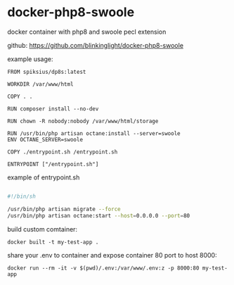 # docker-php8-swoole

docker container with php8 and swoole pecl extension


github: https://github.com/blinkinglight/docker-php8-swoole


example usage: 
```
FROM spiksius/dp8s:latest

WORKDIR /var/www/html

COPY . .

RUN composer install --no-dev

RUN chown -R nobody:nobody /var/www/html/storage

RUN /usr/bin/php artisan octane:install --server=swoole
ENV OCTANE_SERVER=swoole

COPY ./entrypoint.sh /entrypoint.sh

ENTRYPOINT ["/entrypoint.sh"]
```

example of entrypoint.sh
```bash

#!/bin/sh

/usr/bin/php artisan migrate --force
/usr/bin/php artisan octane:start --host=0.0.0.0 --port=80
```

build custom comtainer:
```
docker built -t my-test-app .
```

share your .env to container and expose container 80 port to host 8000:
```
docker run --rm -it -v $(pwd)/.env:/var/www/.env:z -p 8000:80 my-test-app
```
